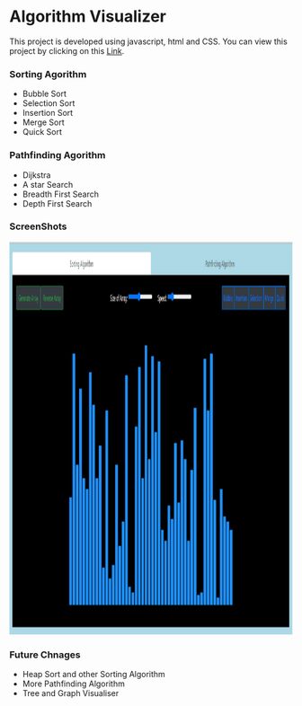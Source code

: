 # Algorithm Visualizer

This project is developed using javascript, html and CSS.
You can view this project by clicking on this [Link](https://sanidhya2101.github.io/Algorithm_Visualizer/).

### Sorting Agorithm
<ul>
  <li>Bubble Sort</li>
  <li>Selection Sort</li>
  <li>Insertion Sort</li>
  <li>Merge Sort</li>
  <li>Quick Sort</li>
</ul>


### Pathfinding Agorithm
<ul>
  <li>Dijkstra</li>
  <li>A star Search</li>
  <li>Breadth First Search</li>
  <li>Depth First Search</li>
</ul>

### ScreenShots

<div>
  <img src="./Image/Screenshot 2021-07-22 234442.png" alt="Sorting" height="700dp">
</div>


<h3>Future Chnages</h3>
<ul>
  <li>Heap Sort and other Sorting Algorithm</li>
  <li>More Pathfinding Algorithm</li>
  <li>Tree and Graph Visualiser</li>

</ul>



